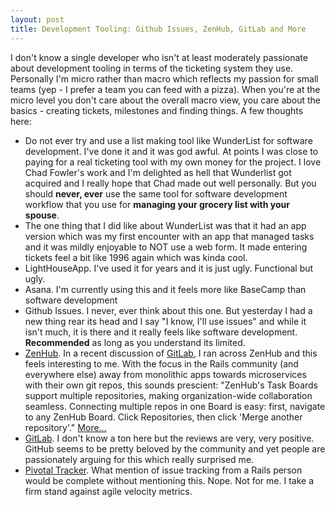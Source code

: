 ```yaml
---
layout: post
title: Development Tooling: Github Issues, ZenHub, GitLab and More
---
```


I don't know a single developer who isn't at least moderately passionate about development tooling in terms of the ticketing system they use.  Personally I'm micro rather than macro which reflects my passion for small teams (yep - I prefer a team you can feed with a pizza).  When you're at the micro level you don't care about the overall macro view, you care about the basics - creating tickets, milestones and finding things.  A few thoughts here:

* Do not ever try and use a list making tool like WunderList for software development.  I've done it and it was god awful.  At points I was close to paying for a real ticketing tool with my own money for the project.  I love Chad Fowler's work and I'm delighted as hell that Wunderlist got acquired and I really hope that Chad made out well personally.  But you should **never, ever** use the same tool for software development workflow that you use for **managing your grocery list with your spouse**.  
* The one thing that I did like about WunderList was that it had an app version which was my first encounter with an app that managed tasks and it was mildly enjoyable to NOT use a web form.  It made entering tickets feel a bit like 1996 again which was kinda cool.
* LightHouseApp.  I've used it for years and it is just ugly.  Functional but ugly.
* Asana.  I'm currently using this and it feels more like BaseCamp than software development
* Github Issues.  I never, ever think about this one.  But yesterday I had a new thing rear its head and I say "I know, I'll use issues" and while it isn't much, it is there and it really feels like software development.  **Recommended** as long as you understand its limited.
* [ZenHub](https://www.zenhub.com/).  In a recent discussion of [GitLab](https://news.ycombinator.com/item?id=12338096), I ran across ZenHub and this feels interesting to me.  With the focus in the Rails community (and everywhere else) away from monolithic apps towards microservices with their own git repos, this sounds prescient: "ZenHub's Task Boards support multiple repositories, making organization-wide collaboration seamless. Connecting multiple repos in one Board is easy: first, navigate to any ZenHub Board. Click Repositories, then click 'Merge another repository'."  [More...](https://www.zenhub.com/faq)
* [GitLab](https://about.gitlab.com/2016/08/22/gitlab-8-11-released/).  I don't know a ton here but the reviews are very, very positive.  GitHub seems to be pretty beloved by the community and yet people are passionately arguing for this which really surprised me.
* [Pivotal Tracker](http://www.pivotaltracker.com/).  What mention of issue tracking from a Rails person would be complete without mentioning this.  Nope.  Not for me.  I take a firm stand against agile velocity metrics.  

